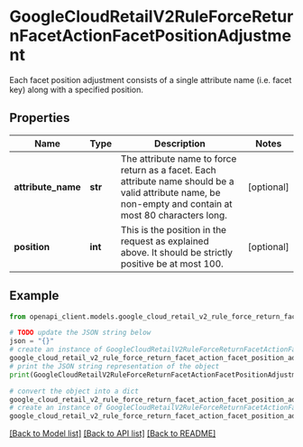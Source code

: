 # GoogleCloudRetailV2RuleForceReturnFacetActionFacetPositionAdjustment

Each facet position adjustment consists of a single attribute name (i.e. facet key) along with a specified position.

## Properties

Name | Type | Description | Notes
------------ | ------------- | ------------- | -------------
**attribute_name** | **str** | The attribute name to force return as a facet. Each attribute name should be a valid attribute name, be non-empty and contain at most 80 characters long. | [optional] 
**position** | **int** | This is the position in the request as explained above. It should be strictly positive be at most 100. | [optional] 

## Example

```python
from openapi_client.models.google_cloud_retail_v2_rule_force_return_facet_action_facet_position_adjustment import GoogleCloudRetailV2RuleForceReturnFacetActionFacetPositionAdjustment

# TODO update the JSON string below
json = "{}"
# create an instance of GoogleCloudRetailV2RuleForceReturnFacetActionFacetPositionAdjustment from a JSON string
google_cloud_retail_v2_rule_force_return_facet_action_facet_position_adjustment_instance = GoogleCloudRetailV2RuleForceReturnFacetActionFacetPositionAdjustment.from_json(json)
# print the JSON string representation of the object
print(GoogleCloudRetailV2RuleForceReturnFacetActionFacetPositionAdjustment.to_json())

# convert the object into a dict
google_cloud_retail_v2_rule_force_return_facet_action_facet_position_adjustment_dict = google_cloud_retail_v2_rule_force_return_facet_action_facet_position_adjustment_instance.to_dict()
# create an instance of GoogleCloudRetailV2RuleForceReturnFacetActionFacetPositionAdjustment from a dict
google_cloud_retail_v2_rule_force_return_facet_action_facet_position_adjustment_from_dict = GoogleCloudRetailV2RuleForceReturnFacetActionFacetPositionAdjustment.from_dict(google_cloud_retail_v2_rule_force_return_facet_action_facet_position_adjustment_dict)
```
[[Back to Model list]](../README.md#documentation-for-models) [[Back to API list]](../README.md#documentation-for-api-endpoints) [[Back to README]](../README.md)


